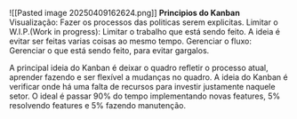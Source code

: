 ![[Pasted image 20250409162624.png]]
**Principios do Kanban**
	Visualização: Fazer os processos das politicas serem explicitas.
	Limitar o W.I.P.(Work in progress): Limitar o trabalho que está sendo feito. A ideia é evitar ser feitas varias coisas ao mesmo tempo.
	Gerenciar o fluxo: Gerenciar o que está sendo feito, para evitar gargalos.

A principal ideia do Kanban é deixar o quadro refletir o processo atual, aprender fazendo e ser flexível a mudanças no quadro.
A ideia do Kanban é verificar onde há uma falta de recursos para investir justamente naquele setor.
O ideal é passar 90% do tempo implementando novas features, 5% resolvendo features e 5% fazendo manutenção.
